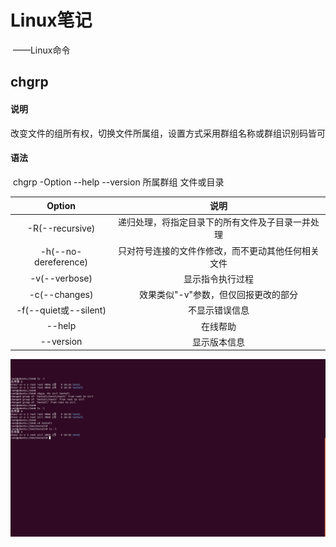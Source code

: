 # Linux笔记

​				——Linux命令

## chgrp

#### 说明

​		改变文件的组所有权，切换文件所属组，设置方式采用群组名称或群组识别码皆可

#### 语法

​		chgrp -Option --help --version 所属群组 文件或目录

|        Option         |                        说明                        |
| :-------------------: | :------------------------------------------------: |
|    -R(--recursive)    |  递归处理，将指定目录下的所有文件及子目录一并处理  |
| -h(--no-dereference)  | 只对符号连接的文件作修改，而不更动其他任何相关文件 |
|     -v(--verbose)     |                  显示指令执行过程                  |
|     -c(--changes)     |        效果类似"-v"参数，但仅回报更改的部分        |
| -f(--quiet或--silent) |                   不显示错误信息                   |
|        --help         |                      在线帮助                      |
|       --version       |                    显示版本信息                    |

![chgrp](image\chgrp.png)